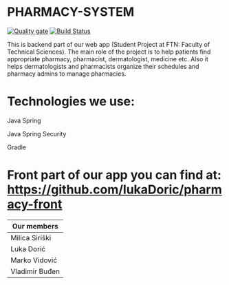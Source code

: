# PHARMACY-SYSTEM

[![Quality gate](https://sonarcloud.io/api/project_badges/quality_gate?project=lukaDoric_pharmacy-backend)](https://sonarcloud.io/dashboard?id=lukaDoric_pharmacy-backend)
[![Build Status](https://travis-ci.com/milicasiriski/pharmacy-backend.svg?branch=develop)](https://travis-ci.com/milicasiriski/pharmacy-backend)

This is backend part of our web app (Student Project at FTN: Faculty of Technical Sciences).
The main role of the project is to help patients find appropriate pharmacy, pharmacist,
dermatologist, medicine etc. Also it helps dermatologists and pharmacists organize
their schedules and pharmacy admins to manage pharmacies.

# Technologies we use:

 Java Spring
 
 Java Spring Security
 
 Gradle

# Front part of our app you can find at: https://github.com/lukaDoric/pharmacy-front

| Our members          | 
| -------------------- | 
| Milica Siriški       | 
| Luka Dorić           | 
| Marko Vidović        | 
| Vladimir Buđen       | 
